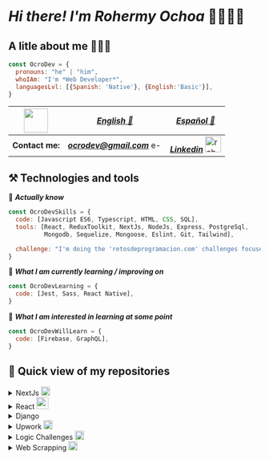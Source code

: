 # *Hi there! I'm Rohermy Ochoa* 👋👨🏻‍💻

## A litle about me 🧔🏻‍♂️
```javascript
const OcroDev = {
  pronouns: "he" | "him",
  whoIAm: "I'm *Web Developer*",
  languagesLvl: [{Spanish: 'Native'}, {English:'Basic'}],
}
```
| <img src='https://icon-library.com/images/cv-icon/cv-icon-4.jpg' height='48' width='48' /> | [*English 💾*](https://drive.google.com/file/d/1PgWYV77wBvaikBX_gVG5HTiV8KC4odPj/view?usp=share_link) | [*Español 💾*](https://drive.google.com/file/d/16cjoXnIJAcG5kP59H_VFiv6zzTh-k8xe/view?usp=share_link) 
|----------|----------|----------|
| **Contact me:** |  ***ocrodev@gmail.com*** <img src='https://mailmeteor.com/logos/assets/PNG/Gmail_Logo_512px.png' alt='e-mail: rohermy.ochoa@gmail.com' height='16' width='22' /> | [***Linkedin***](https://www.linkedin.com/in/rohermy-ochoa/) <img src='https://static.vecteezy.com/system/resources/previews/017/339/624/original/linkedin-icon-free-png.png' alt='rohermy ochoa linkedin profile' height='32' width='32' /> |


## ⚒️ Technologies and tools

<a name="learning-now"></a>

💾 ***Actually know***

```javascript
const OcroDevSkills = {
  code: [Javascript ES6, Typescript, HTML, CSS, SQL],
  tools: [React, ReduxToolkit, NextJs, NodeJs, Express, PostgreSql,
          Mongodb, Sequelize, Mongoose, Eslint, Git, Tailwind],

  challenge: "I'm doing the 'retosdeprogramacion.com' challenges focused on JavaScript and TypeScript"
}
```

📖  ***What I am currently learning / improving on***

```javascript
const OcroDevLearning = {
  code: [Jest, Sass, React Native],
}
```
👾  ***What I am interested in learning at some point***
```javascript
const OcroDevWillLearn = {
  code: [Firebase, GraphQL],
}
```

## 🔬 Quick view of my repositories 

<details>
  <summary> NextJs <img src='https://files.raycast.com/4dnlt8m2mcb98bzc4zb8pggc4csi' height='18' width='18' /> </summary>
  
  | *Projects* |*code*|*web*|
  |----------|----------|----------|
  |*Stock System QR*|[*view*](https://github.com/OcroDev/stock-system-qr_NextJs_Project)|[*visit*](https://system-qr-inventory.vercel.app/)|
  
  |*Technical test*|*code*|*web*|
  |----------|----------|----------|
  |*xkcd comics*|[*view*](https://github.com/OcroDev/xkcd-comic_NextJs_technical_test)|[*visit*](https://xkcd-app-black.vercel.app/)|
  
</details>

<details>
  <summary> React <img src='https://icons-for-free.com/iconfiles/png/512/design+development+facebook+framework+mobile+react+icon-1320165723839064798.png' height='24' width='24' /> </summary>
  
  #### *Javascript* <img src='https://cdn-icons-png.flaticon.com/512/5968/5968292.png' height='16' width='16' />
  
  | *Projects* |*code*|*view*|
  |----------|----------|----------|
  |*Tic-Tac-Toe*|[*view*](https://github.com/OcroDev/tic-tac-toe_react_project)|[*visit*](https://tic-tac-toe-react-project-lac.vercel.app/)|
  |*Todo List using ReduxToolkit*|[*view*](https://github.com/OcroDev/todo-list-redux-toolkit_react_projects)|[*visit*](https://todo-list-redux-toolkit-react-projects.vercel.app/login)|
  |*Building a React router*|[*view*](https://github.com/OcroDev/router_react-projects)|*visit*|
  |*Weather App*|[*view*](https://github.com/OcroDev/weather-app_react_project)|[*visit*](https://weather-app-react-project-roheoo.vercel.app/) |
  
  |  *Technicals test*  |*code*|*view*|
  |----------|----------|----------|
  |*Litle E-comerce*|[*view*](https://github.com/OcroDev/little_ecomerse_react_technical_test)|[*visit*](https://little-ecomerse-react-technical-test.vercel.app/)|
  |*Rick & Morty*|[*view*](https://github.com/OcroDev/rick-morty-context_react_technical_test)|[*visit*](https://rick-morty-context-react-technical-test.vercel.app/)|
  |*Movie search*|[*view*](https://github.com/OcroDev/movie-search_react_technical_test)|[*visit*](https://movie-search-react-technical-test.vercel.app/)|
  |*Fact Cats*|[*view*](https://github.com/OroDev/fact_cats_react_technical_test)|[*visit*](https://fact-cats-react-technical-test.vercel.app/)|
  
  #### *TypeScript* <img src='https://cdn.changelog.com/uploads/icons/topics/YXL/icon_large.png?v=63682389432' height='16' width='16'/>
  
  | *Projects* |*code*|*web*|
  |----------|----------|----------|
  |*Twitter follow card*|[*code*](https://github.com/OcroDev/twitter-card_react_TS_projects)|[*view*](https://twitter-card-react-ts-projects.vercel.app/)|  
  
</details>

<details>
  <summary> Django <img src='https://batisteo.gallerycdn.vsassets.io/extensions/batisteo/vscode-django/1.10.0/1645525785595/Microsoft.VisualStudio.Services.Icons.Default' height='16' width='16' /></summary>
  
 |*Projects*|*code*|*web*|
 |----------|----------|----------|
 |*Pildoras blog*|[*code*](https://github.com/OcroDev/pil-blog_django_project)|*view*|
  
 |*Technical test*|||
 |----------|----------|----------|
 |*Event Manager*|[*code*](https://github.com/OcroDev/event-manager_technical_test)|*view*|
  
</details>
    
<details>
  <summary> Upwork <img src="https://www.citypng.com/public/uploads/small/11662555971udurdbf0uniifutgcylp1gud40ihnfb7ciqdmowfhrxifaxga54ydmoj81r2cxpxsdcuchjqxjuf2is7a3vdgwiq78fx3tvgcf4u.png" height='18' width='18' /></summary>
  
  ##### *Technical test*
  1. [*Landing page*](https://github.com/OcroDev/landing-page_Upwork_technical_test)
  
</details>

<details>
  <summary> Logic Challenges <img src='https://icon-library.com/images/computer-code-icon/computer-code-icon-14.jpg'  height='18' width='18' /> </summary>
  
  ##### *Company Challenges*
  1. *Uber*
     * [*Fare stimator*](https://github.com/OcroDev/company_logic_challenges/tree/main/Uber/00_Fare_Estimator)
     * [*Perfect city*](https://github.com/OcroDev/company_logic_challenges/tree/main/Uber/01_Perfect_City)
     * [*Fancy Ride*](https://github.com/OcroDev/company_logic_challenges/tree/main/Uber/02_Fancy_Ride)
  
  ##### *JavaScript*
  1. [*Fizz Buzz*](https://github.com/OcroDev/javascript_logic_challenges/tree/main/00_Fizz_Buzz)
  2. [*Hacker Language*](https://github.com/OcroDev/javascript_logic_challenges/tree/main/01_Hacker_Language)
  3. [*Password Generator*](https://github.com/OcroDev/javascript_logic_challenges/tree/main/03_Password_Generator)
  4. [*Primo Fibonacci Par*](https://github.com/OcroDev/javascript_logic_challenges/tree/main/04_Primo_Fibonacci_Par)
  5. [*Pseudoaleatorios*](https://github.com/OcroDev/javascript_logic_challenges/tree/main/05_Pseudoaleatorios)
  6. [*Palindrome Word*](https://github.com/OcroDev/javascript_logic_challenges/tree/main/06_Palindrome_Word)
  7. [*Adjacent Element Product*](https://github.com/OcroDev/javascript_logic_challenges/tree/main/07_Adjacent_Element_Product)
  8. [*Almost Increasing Sequence*](https://github.com/OcroDev/javascript_logic_challenges/tree/main/08_Almost_Increasing_Sequence)
  
</details>

<details>
  <summary> Web Scrapping <img src='https://www.freepnglogos.com/uploads/logo-website-png/logo-website-coopera-web-design-12.png' height='18' width='18' /> </summary> 
  
  1. [*XKCD Scraper*](https://github.com/OcroDev/xkcd-quick-scraper_web_scraper)
  2. [*BCV Scraper*](https://github.com/OcroDev/bcv-scraper_web_scraper)
